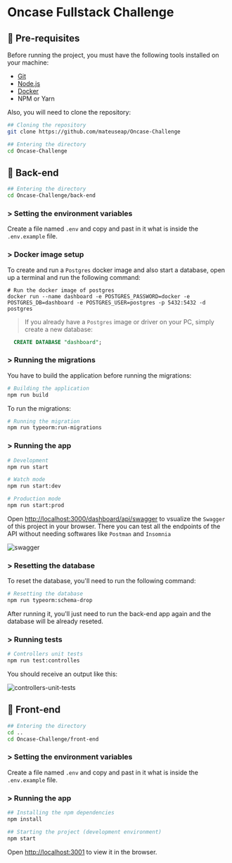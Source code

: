 # Oncase Fullstack Challenge

## 🔧 Pre-requisites

Before running the project, you must have the following tools installed on your machine: 
* [Git](https://git-scm.com/book/pt-br/v2/Come%C3%A7ando-Instalando-o-Git)
* [Node.js](https://nodejs.org/pt-br/download/package-manager/) 
* [Docker](https://www.docker.com/)
* NPM or Yarn

Also, you will need to clone the repository:

```bash
## Cloning the repository
git clone https://github.com/mateuseap/Oncase-Challenge

## Entering the directory
cd Oncase-Challenge
```

## 🚀 Back-end

```bash
## Entering the directory
cd Oncase-Challenge/back-end
```

### > Setting the environment variables

Create a file named ``.env`` and copy and past in it what is inside the ``.env.example`` file.

### > Docker image setup

To create and run a ``Postgres`` docker image and also start a database, open up a terminal and run the following command: 

```docker
# Run the docker image of postgres
docker run --name dashboard -e POSTGRES_PASSWORD=docker -e POSTGRES_DB=dashboard -e POSTGRES_USER=postgres -p 5432:5432 -d postgres
```

> If you already have a ``Postgres`` image or driver on your PC, simply create a new database:
~~~~sql
  CREATE DATABASE "dashboard";
~~~~

### > Running the migrations

You have to build the application before running the migrations:

```bash
# Building the application
npm run build
```

To run the migrations:
```bash
# Running the migration
npm run typeorm:run-migrations
```

### > Running the app


```bash
# Development
npm run start

# Watch mode
npm run start:dev

# Production mode
npm run start:prod
```

Open [http://localhost:3000/dashboard/api/swagger](http://localhost:3000/dashboard/api/swagger) to vsualize the ``Swagger`` of this project in your browser. There you can test all the endpoints of the API without needing softwares like ``Postman`` and ``Insomnia``

![swagger](https://i.imgur.com/rZR7qmt.png)

### > Resetting the database

To reset the database, you'll need to run the following command:

```bash
# Resetting the database
npm run typeorm:schema-drop
```

After running it, you'll just need to run the back-end app again and the database will be already reseted.

### > Running tests

```bash
# Controllers unit tests
npm run test:controlles
```

You should receive an output like this:

![controllers-unit-tests](https://i.imgur.com/xf9jWoP.png)

## 🚀 Front-end

```bash
## Entering the directory
cd ..
cd Oncase-Challenge/front-end
```

### > Setting the environment variables

Create a file named ``.env`` and copy and past in it what is inside the ``.env.example`` file.

### > Running the app

```bash
## Installing the npm dependencies
npm install

## Starting the project (development environment)
npm start
```

Open [http://localhost:3001](http://localhost:3001) to view it in the browser.

